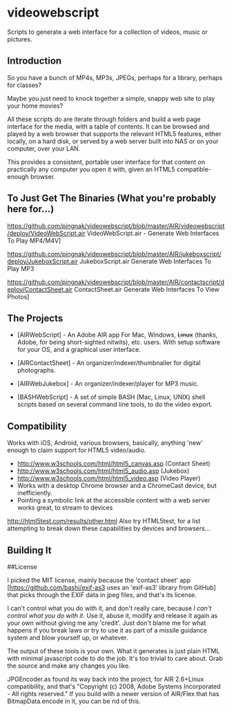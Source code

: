 # videowebscript

Scripts to generate a web interface for a collection of videos, music or pictures.

## Introduction

So you have a bunch of MP4s, MP3s, JPEGs, perhaps for a library, perhaps for classes?  

Maybe you just need to knock together a simple, snappy web site to play your home movies?

All these scripts do are iterate through folders and build a web page interface for the media, with a table of contents.  It can be browsed and played by a web browser that supports the relevant HTML5 features, either locally, on a hard disk, or served by a web server built into NAS or on your computer, over your LAN.

This provides a consistent, portable user interface for that content on practically any computer you open it with, given an HTML5 compatible-enough browser.

## To Just Get The Binaries (What you're probably here for...)

https://github.com/pingnak/videowebscript/blob/master/AIR/videowebscript/deploy/VideoWebScript.air
VideoWebScript.air - Generate Web Interfaces To Play MP4/M4V]

https://github.com/pingnak/videowebscript/blob/master/AIR/jukeboxscript/deploy/JukeboxScript.air JukeboxScript.air Generate Web Interfaces To Play MP3

https://github.com/pingnak/videowebscript/blob/master/AIR/contactscript/deploy/ContactSheet.air ContactSheet.air
Generate Web Interfaces To View Photos]

## The Projects

  * [AIRWebScript] - An Adobe AIR app For Mac, Windows, ~~Linux~~ (thanks, Adobe, for being short-sighted nitwits), etc. users.  With setup software for your OS, and a graphical user interface.

  * [AIRContactSheet] - An organizer/indexer/thumbnailer for digital photographs.

  * [AIRWebJukebox] - An organizer/indexer/player for MP3 music.

  * [BASHWebScript] - A set of simple BASH (Mac, Linux, UNIX) shell scripts based on several command line tools, to do the video export.

## Compatibility

Works with iOS, Android, various browsers, basically, anything 'new' enough to claim support for HTML5 video/audio.

  * http://www.w3schools.com/html/html5_canvas.asp  (Contact Sheet)
  * http://www.w3schools.com/html/html5_audio.asp (Jukebox)
  * http://www.w3schools.com/html/html5_video.asp (Video Player)
  * Works with a desktop Chrome browser and a ChromeCast device, but inefficiently.
  * Pointing a symbolic link at the accessible content with a web server works great, to stream to devices

http://html5test.com/results/other.html 
Also try HTML5test, for a list attempting to break down these capabilities by devices and browsers...

## Building It

##License

I picked the MIT license, mainly because the 'contact sheet' app [https://github.com/bashi/exif-as3 uses an 'exif-as3' library from GitHub] that picks through the EXIF data in jpeg files, and that's its license.

I can't control what you do with it, and don't really care, because _I can't control what you do with it_.  Use it, abuse it, modify and release it again as your own without giving me any 'credit'.  Just don't blame me for what happens if you break laws or try to use it as part of a missile guidance system and blow yourself up, or whatever.

The output of these tools is your own.  What it generates is just plain HTML with minimal javascript code to do the job.  It's too trivial to care about.  Grab the source and make any changes you like.

JPGEncoder.as found its way back into the project, for AIR 2.6+Linux compatibility, and that's "Copyright (c) 2008, Adobe Systems Incorporated - All rights reserved."  If you build with a newer version of AIR/Flex that has BitmapData.encode in it, you can be rid of this.
